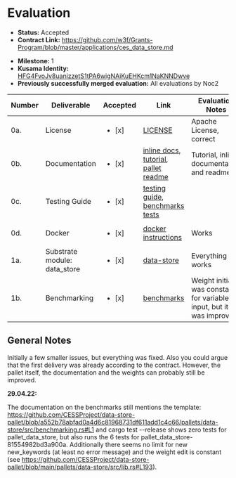 # Evaluation

- **Status:** Accepted
- **Contract Link:** https://github.com/w3f/Grants-Program/blob/master/applications/ces_data_store.md

* **Milestone:** 1
* **Kusama Identity:** [HFG4FvoJv8uanizzetS1tPA6wigNAiKuEHKcm1NaKNNDwve](https://polkascan.io/pre/kusama/account/HFG4FvoJv8uanizzetS1tPA6wigNAiKuEHKcm1NaKNNDwve)
* **Previously successfully merged evaluation:** All evaluations by Noc2

| Number | Deliverable                  | Accepted               | Link                                                                                                                                                                                                                                                                                                       | Evaluation Notes                                                      |
| ------ | ---------------------------- | ---------------------- | ---------------------------------------------------------------------------------------------------------------------------------------------------------------------------------------------------------------------------------------------------------------------------------------------------------- | --------------------------------------------------------------------- |
| 0a.    | License                      | <ul><li>[x] </li></ul> | [LICENSE](https://github.com/CESSProject/data-store-pallet/blob/main/LICENSE)                                                                                                                                                                                                                              | Apache License, correct                                               |
| 0b.    | Documentation                | <ul><li>[x] </li></ul> | [inline docs](https://github.com/CESSProject/data-store-pallet/blob/main/pallets/data-store/src/lib.rs), [tutorial](https://github.com/CESSProject/data-store-pallet/blob/main/docs/tutorial.md), [pallet readme](https://github.com/CESSProject/data-store-pallet/blob/main/pallets/data-store/README.md) | Tutorial, inline documentation and readme                             |
| 0c.    | Testing Guide                | <ul><li>[x] </li></ul> | [testing guide](https://github.com/CESSProject/data-store-pallet#run-tests), [benchmarks tests](https://github.com/CESSProject/data-store-pallet#run-tests-with-benchmarks)                                                                                                                                |                                                                       |
| 0d.    | Docker                       | <ul><li>[x] </li></ul> | [docker instructions](https://github.com/CESSProject/data-store-pallet#run-in-docker)                                                                                                                                                                                                                      | Works                                                                 |
| 1a.    | Substrate module: data_store | <ul><li>[x] </li></ul> | [data-store](https://github.com/CESSProject/data-store-pallet/tree/main/pallets/data-store)                                                                                                                                                                                                                | Everything works                                                      |
| 1b.    | Benchmarking                 | <ul><li>[x] </li></ul> | [benchmarks](https://github.com/CESSProject/data-store-pallet/blob/main/pallets/data-store/src/benchmarking.rs)                                                                                                                                                                                            | Weight initially was constant for variable input, but it was improved |

## General Notes

Initially a few smaller issues, but everything was fixed. Also you could argue that the first delivery was already according to the contract. However, the pallet itself, the documentation and the weights can probably still be improved.

**29.04.22:**

The documentation on the benchmarks still mentions the template: https://github.com/CESSProject/data-store-pallet/blob/a552b78abfad0a4d6c81968731df611add1c4c66/pallets/data-store/src/benchmarking.rs#L1 and cargo test --release shows zero tests for pallet_data_store, but also runs the 6 tests for pallet_data_store-81554982bd3a900a. Additionally there seems no limit for new new_keywords (at least no error message) and the weight edit is constant (see https://github.com/CESSProject/data-store-pallet/blob/main/pallets/data-store/src/lib.rs#L193).
